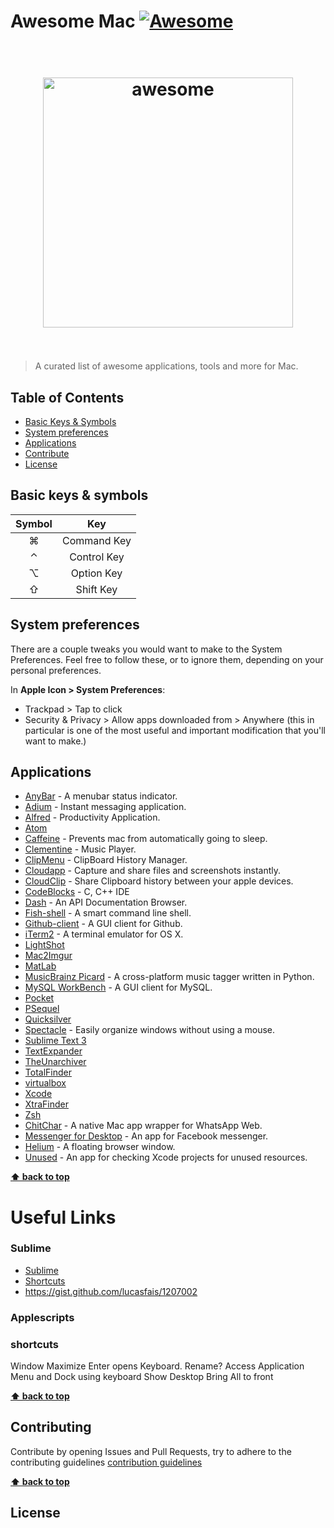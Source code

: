 # Awesome Mac [![Awesome](https://cdn.rawgit.com/sindresorhus/awesome/d7305f38d29fed78fa85652e3a63e154dd8e8829/media/badge.svg)](https://github.com/sindresorhus/awesome)

<h1 align="center">
    <br>
    <img width="400" src="https://rawgit.com/iCHAIT/awesome-mac/master/media/logo.png" alt="awesome">
    <br>
    <br>
</h1>

> A curated list of awesome applications, tools and more for Mac.


## Table of Contents

- [Basic Keys & Symbols](keys)
- [System preferences](#system-preferences)
- [Applications](applications)
- [Contribute](contribute)
- [License](license)



## Basic keys & symbols

| Symbol    | Key         | 
|:---------:|:-----------:|
|  &#8984;  | Command Key |
|  &#8963;  | Control Key |
|  &#8997;  | Option Key  |
|  &#8679;  | Shift Key   |


## System preferences

There are a couple tweaks you would want to make to the System Preferences. Feel free to follow these, or to ignore them, depending on your personal preferences.

In **Apple Icon > System Preferences**:

- Trackpad > Tap to click
- Security & Privacy > Allow apps downloaded from > Anywhere (this in particular is one of the most useful and important modification that you'll want to make.)


## Applications

- [AnyBar](https://github.com/tonsky/AnyBar) - A menubar status indicator.
- [Adium](https://adium.im/) - Instant messaging application.
- [Alfred](http://www.alfredapp.com/) - Productivity Application.
- [Atom](https://atom.io/)
- [Caffeine](https://itunes.apple.com/in/app/caffeine/id411246225?mt=12) - Prevents mac from automatically going to sleep.
- [Clementine](https://www.clementine-player.org/) - Music Player.
- [ClipMenu](http://www.clipmenu.com/) - ClipBoard History Manager.
- [Cloudapp](https://www.getcloudapp.com/) - Capture and share files and screenshots instantly.
- [CloudClip](https://itunes.apple.com/us/app/cloudclip/id563356503?ls=1&mt=8) - Share Clipboard history between your apple devices.
- [CodeBlocks](http://www.codeblocks.org/) - C, C++ IDE
- [Dash](https://kapeli.com/dash) - An API Documentation Browser.
- [Fish-shell](http://fishshell.com/) - A smart command line shell.
- [Github-client](https://mac.github.com/) - A GUI client for Github.
- [iTerm2](https://www.iterm2.com/) - A terminal emulator for OS X.
- [LightShot](#lightshot)
- [Mac2Imgur](https://github.com/mileswd/mac2imgur)
- [MatLab](http://in.mathworks.com/products/matlab/)
- [MusicBrainz Picard](https://picard.musicbrainz.org/) - A cross-platform music tagger written in Python.
- [MySQL WorkBench](http://www.mysql.com/products/workbench/) - A GUI client for MySQL.
- [Pocket](https://getpocket.com/)
- [PSequel](#psql)
- [Quicksilver](http://qsapp.com/)
- [Spectacle](http://spectacleapp.com/) - Easily organize windows without using a mouse.
- [Sublime Text 3](http://www.sublimetext.com/)
- [TextExpander](#textexpander)
- [TheUnarchiver](#theunarchiver)
- [TotalFinder](http://totalfinder.binaryage.com/)
- [virtualbox](#virtualbox)
- [Xcode](#xcode)
- [XtraFinder](https://www.trankynam.com/xtrafinder/)
- [Zsh](http://www.zsh.org/)
- [ChitChar](https://github.com/stonesam92/ChitChat) - A native Mac app wrapper for WhatsApp Web.
- [Messenger for Desktop](http://messengerfordesktop.com/) - An app for Facebook messenger.
- [Helium](https://github.com/JadenGeller/Helium) - A floating browser window.
- [Unused](https://github.com/jeffhodnett/Unused) - An app for checking Xcode projects for unused resources.


**[⬆ back to top](#Contents)**



Useful Links
============

### Sublime

- [Sublime](https://gist.github.com/brajeshwar/1886227)
- [Shortcuts](https://gist.github.com/nuxlli/1207014)
- https://gist.github.com/lucasfais/1207002

### Applescripts


### shortcuts

Window Maximize
Enter opens Keyboard. Rename?
Access Application Menu and Dock using keyboard
Show Desktop
Bring All to front


**[⬆ back to top](#Contents)**




## Contributing

Contribute by opening Issues and Pull Requests, try to adhere to the contributing guidelines [contribution guidelines](http://github.com/iCHAIT/awesome-mac/contributiong.md)

**[⬆ back to top](#Contents)**


## License